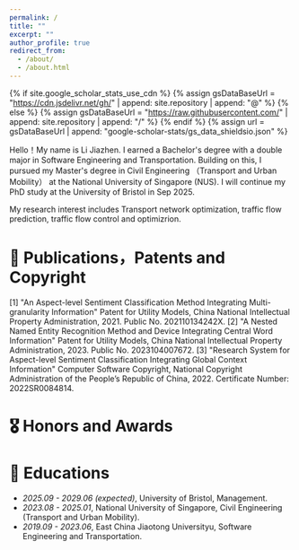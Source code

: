 ```yaml
---
permalink: /
title: ""
excerpt: ""
author_profile: true
redirect_from: 
  - /about/
  - /about.html
---
```


{% if site.google_scholar_stats_use_cdn %}
{% assign gsDataBaseUrl = "https://cdn.jsdelivr.net/gh/" | append: site.repository | append: "@" %}
{% else %}
{% assign gsDataBaseUrl = "https://raw.githubusercontent.com/" | append: site.repository | append: "/" %}
{% endif %}
{% assign url = gsDataBaseUrl | append: "google-scholar-stats/gs_data_shieldsio.json" %}

<span class='anchor' id='about-me'></span>

Hello！My name is Li Jiazhen. I earned a Bachelor's degree with a double major in Software Engineering and Transportation. Building on this, I pursued my Master's degree in Civil Engineering （Transport and Urban Mobility） at the National University of Singapore (NUS). I will continue my PhD study at the University of Bristol in Sep 2025.

My research interest includes Transport network optimization, traffic flow prediction, traffic flow control and optimizrion.

# 📝 Publications，Patents and Copyright
[1] "An Aspect-level Sentiment Classification Method Integrating Multi-granularity Information" Patent for Utility Models, China National Intellectual Property Administration, 2021. Public No. 202110134242X.
[2] "A Nested Named Entity Recognition Method and Device Integrating Central Word Information" Patent for Utility Models, China National Intellectual Property Administration, 2023. Public No. 2023104007672.
[3] "Research System for Aspect-level Sentiment Classification Integrating Global Context Information" Computer Software Copyright, National Copyright Administration of the People’s Republic of China, 2022. Certificate Number: 2022SR0084814.

# 🎖 Honors and Awards

# 📖 Educations
- *2025.09 - 2029.06 (expected)*, University of Bristol, Management. 
- *2023.08 - 2025.01*, National University of Singapore, Civil Engineering (Transport and Urban Mobility).
- *2019.09 - 2023.06*, East China Jiaotong Universityu, Software Engineering and Transportation.

